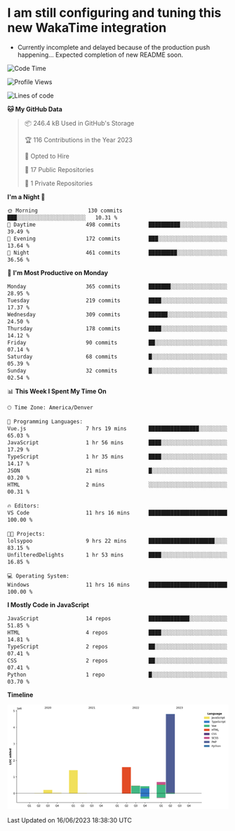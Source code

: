 # I am still configuring and tuning this new WakaTime integration
- Currently incomplete and delayed because of the production push happening... Expected completion of new README soon.
<!--START_SECTION:waka-->
![Code Time](http://img.shields.io/badge/Code%20Time-86%20hrs%2047%20mins-blue)

![Profile Views](http://img.shields.io/badge/Profile%20Views-35-blue)

![Lines of code](https://img.shields.io/badge/From%20Hello%20World%20I%27ve%20Written-9.6%20million%20lines%20of%20code-blue)

**🐱 My GitHub Data** 

> 📦 246.4 kB Used in GitHub's Storage 
 > 
> 🏆 116 Contributions in the Year 2023
 > 
> 💼 Opted to Hire
 > 
> 📜 17 Public Repositories 
 > 
> 🔑 1 Private Repositories 
 > 
**I'm a Night 🦉** 

```text
🌞 Morning                130 commits         ███░░░░░░░░░░░░░░░░░░░░░░   10.31 % 
🌆 Daytime                498 commits         ██████████░░░░░░░░░░░░░░░   39.49 % 
🌃 Evening                172 commits         ███░░░░░░░░░░░░░░░░░░░░░░   13.64 % 
🌙 Night                  461 commits         █████████░░░░░░░░░░░░░░░░   36.56 % 
```
📅 **I'm Most Productive on Monday** 

```text
Monday                   365 commits         ███████░░░░░░░░░░░░░░░░░░   28.95 % 
Tuesday                  219 commits         ████░░░░░░░░░░░░░░░░░░░░░   17.37 % 
Wednesday                309 commits         ██████░░░░░░░░░░░░░░░░░░░   24.50 % 
Thursday                 178 commits         ████░░░░░░░░░░░░░░░░░░░░░   14.12 % 
Friday                   90 commits          ██░░░░░░░░░░░░░░░░░░░░░░░   07.14 % 
Saturday                 68 commits          █░░░░░░░░░░░░░░░░░░░░░░░░   05.39 % 
Sunday                   32 commits          █░░░░░░░░░░░░░░░░░░░░░░░░   02.54 % 
```


📊 **This Week I Spent My Time On** 

```text
🕑︎ Time Zone: America/Denver

💬 Programming Languages: 
Vue.js                   7 hrs 19 mins       ████████████████░░░░░░░░░   65.03 % 
JavaScript               1 hr 56 mins        ████░░░░░░░░░░░░░░░░░░░░░   17.29 % 
TypeScript               1 hr 35 mins        ████░░░░░░░░░░░░░░░░░░░░░   14.17 % 
JSON                     21 mins             █░░░░░░░░░░░░░░░░░░░░░░░░   03.20 % 
HTML                     2 mins              ░░░░░░░░░░░░░░░░░░░░░░░░░   00.31 % 

🔥 Editors: 
VS Code                  11 hrs 16 mins      █████████████████████████   100.00 % 

🐱‍💻 Projects: 
lolsypoo                 9 hrs 22 mins       █████████████████████░░░░   83.15 % 
UnfilteredDelights       1 hr 53 mins        ████░░░░░░░░░░░░░░░░░░░░░   16.85 % 

💻 Operating System: 
Windows                  11 hrs 16 mins      █████████████████████████   100.00 % 
```

**I Mostly Code in JavaScript** 

```text
JavaScript               14 repos            █████████████░░░░░░░░░░░░   51.85 % 
HTML                     4 repos             ████░░░░░░░░░░░░░░░░░░░░░   14.81 % 
TypeScript               2 repos             ██░░░░░░░░░░░░░░░░░░░░░░░   07.41 % 
CSS                      2 repos             ██░░░░░░░░░░░░░░░░░░░░░░░   07.41 % 
Python                   1 repo              █░░░░░░░░░░░░░░░░░░░░░░░░   03.70 % 
```



**Timeline**

![Lines of Code chart](https://raw.githubusercontent.com/certifiedbice/certifiedbice/main/assets/bar_graph.png)


 Last Updated on 16/06/2023 18:38:30 UTC
<!--END_SECTION:waka-->
